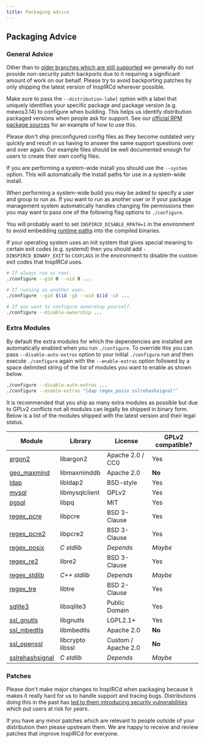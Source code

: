 ```yaml
---
title: Packaging advice
---
```


## Packaging Advice

### General Advice

Other than to [older branches which are still supported](https://github.com/inspircd/inspircd/security/policy#supported-versions) we generally do not provide non-security patch backports due to it requiring a significant amount of work on our behalf. Please try to avoid backporting patches by only shipping the latest version of InspIRCd wherever possible.

Make sure to pass the `--distribution-label` option with a label that uniquely identifies your specific package and package version (e.g. mewos3.14) to configure when building. This helps us identify distribution packaged versions when people ask for support. See our [official RPM package sources](https://github.com/inspircd/inspircd-packages/blob/v4/rpm/inspircd.spec.in) for an example of how to use this.

Please don't ship preconfigured config files as they become outdated very quickly and result in us having to answer the same support questions over and over again. Our example files should be well documented enough for users to create their own config files.

If you are performing a system-wide install you should use the `--system` option. This will automatically the install paths for use in a system-wide install.

When performing a system-wide build you may be asked to specify a user and group to run as. If you want to run as another user or if your package management system automatically handles changing file permissions then you may want to pass one of the following flag options to `./configure`.

You will probably want to set `INSPIRCD_DISABLE_RPATH=1` in the environment to avoid embedding [runtime paths](https://en.wikipedia.org/wiki/Rpath) into the compiled binaries.

If your operating system uses an init system that gives special meaning to certain exit codes (e.g. systemd) then you should add `-DINSPIRCD_BINARY_EXIT` to `CXXFLAGS` in the environment to disable the custom exit codes that InspIRCd uses.

```sh
# If always run as root.
./configure --gid 0 --uid 0 ...

# If running as another user.
./configure --gid $(id -g) --uid $(id -u) ...

# If you want to configure ownership yourself.
./configure --disable-ownership ...
```

### Extra Modules

By default the extra modules for which the dependencies are installed are automatically enabled when you run `./configure`. To override this you can pass `--disable-auto-extras` option to your initial `./configure` run and then execute `./configure` again with the `--enable-extras` option followed by a space delimited string of the list of modules you want to enable as shown below.

```sh
./configure --disable-auto-extras ...
./configure --enable-extras "ldap regex_posix sslrehashsignal"`
```

It is recommended that you ship as many extra modules as possible but due to GPLv2 conflicts not all modules can legally be shipped in binary form. Below is a list of the modules shipped with the latest version and their legal status.

Module                                        | Library          | License             | GPLv2 compatible?
--------------------------------------------- | ---------------- | ------------------- | -----------------
[argon2](/3/modules/argon2)                   | libargon2        | Apache 2.0 / CC0    | Yes
[geo_maxmind](/3/modules/geo_maxmind)         | libmaxminddb     | Apache 2.0          | **No**
[ldap](/3/modules/ldap)                       | libldap2         | BSD-style           | Yes
[mysql](/3/modules/mysql)                     | libmysqlclient   | GPLv2               | Yes
[pgsql](/3/modules/pgsql)                     | libpq            | MIT                 | Yes
[regex_pcre](/3/modules/regex_pcre)           | libpcre          | BSD 3-Clause        | Yes
[regex_pcre2](/3/modules/regex_pcre2)         | libpcre2         | BSD 3-Clause        | Yes
[regex_posix](/3/modules/regex_posix)         | *C stdlib*       | *Depends*           | *Maybe*
[regex_re2](/3/modules/regex_re2)             | libre2           | BSD 3-Clause        | Yes
[regex_stdlib](/3/modules/regex_stdlib)       | *C++ stdlib*     | *Depends*           | *Maybe*
[regex_tre](/3/modules/regex_tre)             | libtre           | BSD 2-Clause        | Yes
[sqlite3](/3/modules/sqlite3)                 | libsqlite3       | Public Domain       | Yes
[ssl_gnutls](/3/modules/ssl_gnutls)           | libgnutls        | LGPL2.1+            | Yes
[ssl_mbedtls](/3/modules/ssl_mbedtls)         | libmbedtls       | Apache 2.0          | **No**
[ssl_openssl](/3/modules/ssl_openssl)         | libcrypto libssl | Custom / Apache 2.0 | **No**
[sslrehashsignal](/3/modules/sslrehashsignal) | *C stdlib*       | *Depends*           | *Maybe*

### Patches

Please don't make major changes to InspIRCd when packaging because it makes it really hard for us to handle support and tracing bugs. Distributions doing this in the past has [led to them introducing security vulnerabilities](https://nvd.nist.gov/vuln/detail/CVE-2015-6674) which put users at risk for *years*.

If you have any minor patches which are relevant to people outside of your distribution then please upstream them. We are happy to receive and review patches that improve InspIRCd for everyone.
